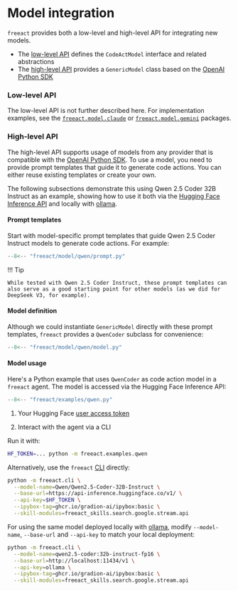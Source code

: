 # Model integration

`freeact` provides both a low-level and high-level API for integrating new models.

- The [low-level API](api/model.md) defines the `CodeActModel` interface and related abstractions
- The [high-level API](api/generic.md) provides a `GenericModel` class based on the [OpenAI Python SDK](https://github.com/openai/openai-python)

### Low-level API

The low-level API is not further described here. For implementation examples, see the [`freeact.model.claude`](https://github.com/gradion-ai/freeact/tree/main/freeact/model/claude) or [`freeact.model.gemini`](https://github.com/gradion-ai/freeact/tree/main/freeact/model/gemini) packages.

### High-level API

The high-level API supports usage of models from any provider that is compatible with the [OpenAI Python SDK](https://github.com/openai/openai-python). To use a model, you need to provide prompt templates that guide it to generate code actions. You can either reuse existing templates or create your own.

The following subsections demonstrate this using Qwen 2.5 Coder 32B Instruct as an example, showing how to use it both via the [Hugging Face Inference API](https://huggingface.co/docs/api-inference/index) and locally with [ollama](https://ollama.com/).

#### Prompt templates

Start with model-specific prompt templates that guide Qwen 2.5 Coder Instruct models to generate code actions. For example:

```python title="freeact/model/qwen/prompt.py"
--8<-- "freeact/model/qwen/prompt.py"
```

!!! Tip

    While tested with Qwen 2.5 Coder Instruct, these prompt templates can also serve as a good starting point for other models (as we did for DeepSeek V3, for example).

#### Model definition

Although we could instantiate `GenericModel` directly with these prompt templates, `freeact` provides a `QwenCoder` subclass for convenience:

```python title="freeact/model/qwen/model.py"
--8<-- "freeact/model/qwen/model.py"
```

#### Model usage

Here's a Python example that uses `QwenCoder` as code action model in a `freeact` agent. The model is accessed via the Hugging Face Inference API:

```python title="freeact/examples/qwen.py"
--8<-- "freeact/examples/qwen.py"
```

1. Your Hugging Face [user access token](https://huggingface.co/docs/hub/en/security-tokens)

2. Interact with the agent via a CLI

Run it with:

```bash
HF_TOKEN=... python -m freeact.examples.qwen
```

Alternatively, use the `freeact` [CLI](cli.md) directly:

```bash
python -m freeact.cli \
  --model-name=Qwen/Qwen2.5-Coder-32B-Instruct \
  --base-url=https://api-inference.huggingface.co/v1/ \
  --api-key=$HF_TOKEN \
  --ipybox-tag=ghcr.io/gradion-ai/ipybox:basic \
  --skill-modules=freeact_skills.search.google.stream.api
```

For using the same model deployed locally with [ollama](https://ollama.com/), modify `--model-name`, `--base-url` and `--api-key` to match your local deployment:

```bash
python -m freeact.cli \
  --model-name=qwen2.5-coder:32b-instruct-fp16 \
  --base-url=http://localhost:11434/v1 \
  --api-key=ollama \
  --ipybox-tag=ghcr.io/gradion-ai/ipybox:basic \
  --skill-modules=freeact_skills.search.google.stream.api
```
